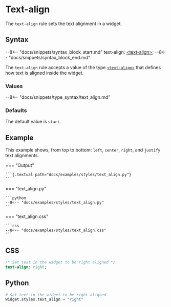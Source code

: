 # Text-align

The `text-align` rule sets the text alignment in a widget.

## Syntax

--8<-- "docs/snippets/syntax_block_start.md"
text-align: <a href="../../css_types/text_align">&lt;text-align&gt;</a>;
--8<-- "docs/snippets/syntax_block_end.md"

The `text-align` rule accepts a value of the type [`<text-align>`](../css_types/text_align.md) that defines how text is aligned inside the widget.

### Values

--8<-- "docs/snippets/type_syntax/text_align.md"

### Defaults

The default value is `start`.

## Example

This example shows, from top to bottom: `left`, `center`, `right`, and `justify` text alignments.

=== "Output"

    ```{.textual path="docs/examples/styles/text_align.py"}
    ```

=== "text_align.py"

    ```python
    --8<-- "docs/examples/styles/text_align.py"
    ```

=== "text_align.css"

    ```css
    --8<-- "docs/examples/styles/text_align.css"
    ```

[//]: # (TODO: Add an example that shows how `start` and `end` change when RTL support is added.)

## CSS

```sass
/* Set text in the widget to be right aligned */
text-align: right;
```

## Python

```python
# Set text in the widget to be right aligned
widget.styles.text_align = "right"
```
